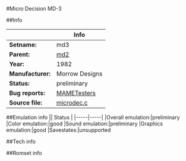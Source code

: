 #Micro Decision MD-3

##Info

||Info|
|-----|-----|
|**Setname:**|md3
|**Parent:**|[md2](md2.md)
|**Year:**|1982
|**Manufacturer:**|Morrow Designs
|**Status:**|preliminary
|**Bug reports:**|[MAMETesters](http://mametesters.org/view_all_set.php?type=1&temporary=y&search=microdec.c)
|**Source file:**|[microdec.c](https://github.com/mamedev/mame/blob/master/src/mess/drivers/microdec.c)

##Emulation info
|| Status |
|-----|-----|
|Overall emulation:|preliminary
|Color emulation:|good
|Sound emulation:|preliminary
|Graphics emulation:|good
|Savestates:|unsupported

##Tech info

##Romset info

<!--- START OF EDITED COMMENT DO NOT TOUCH TEXT ABOVE-->

